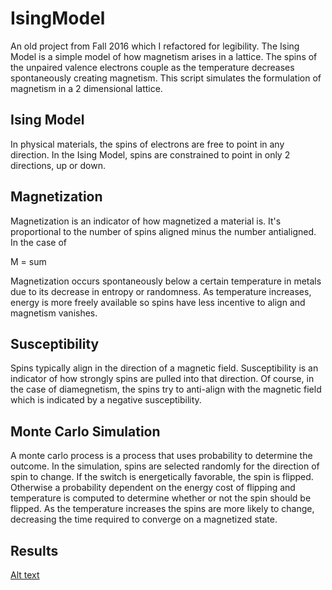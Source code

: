 # IsingModel
An old project from Fall 2016 which I refactored for legibility. The Ising Model is a simple model of how magnetism arises in a lattice.  The spins of the unpaired valence electrons couple as the temperature decreases spontaneously creating magnetism. This script simulates the formulation of magnetism in a 2 dimensional lattice.

## Ising Model
In physical materials, the spins of electrons are free to point in any direction. In the Ising Model, spins are constrained to point in only 2 directions, up or down. 

## Magnetization
Magnetization is an indicator of how magnetized a material is. It's proportional to the number of spins aligned minus the number antialigned. In the case of

M = sum

Magnetization occurs spontaneously below a certain temperature in metals due to its decrease in entropy or randomness. As temperature increases, energy is more freely available so spins have less incentive to align and magnetism vanishes.

## Susceptibility
Spins typically align in the direction of a magnetic field. Susceptibility is an indicator of how strongly spins are pulled into that direction. Of course, in the case of diamegnetism, the spins try to anti-align with the magnetic field which is indicated by a negative susceptibility.

## Monte Carlo Simulation

A monte carlo process is a process that uses probability to determine the outcome. In the simulation, spins are selected randomly for the direction of spin to change. If the switch is energetically favorable, the spin is flipped. Otherwise a probability dependent on the energy cost of flipping and temperature is computed to determine whether or not the spin should be flipped. As the temperature increases the spins are more likely to change, decreasing the time required to converge on a magnetized state.

## Results

[Alt text](/images/magnetic_moment_with_temperature.png?raw=true "Optional Title")

